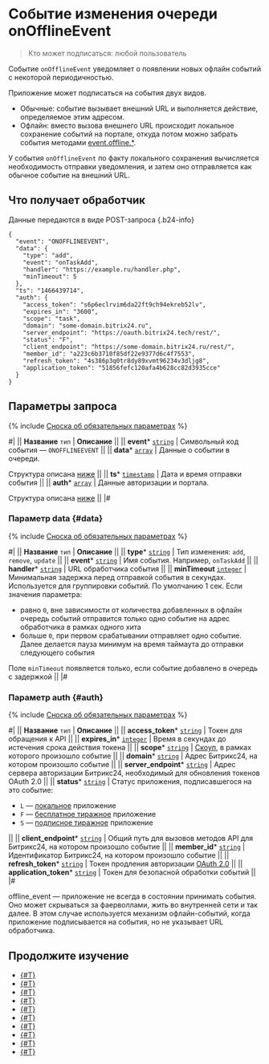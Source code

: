 # Событие изменения очереди onOfflineEvent

> Кто может подписаться: любой пользователь

Событие `onOfflineEvent` уведомляет о появлении новых офлайн событий с некоторой периодичностью.

Приложение может подписаться на события двух видов.

- Обычные: событие вызывает внешний URL и выполняется действие, определяемое этим адресом.
- Офлайн: вместо вызова внешнего URL происходит локальное сохранение событий на портале, откуда потом можно забрать события методами [event.offline.*](./index.md#all-methods).

У события `onOfflineEvent` по факту локального сохранения вычисляется необходимость отправки уведомления, и затем оно отправляется как обычное событие на внешний URL.

## Что получает обработчик

Данные передаются в виде POST-запроса {.b24-info}

```
{
  "event": "ONOFFLINEEVENT",
  "data": {
    "type": "add",
    "event": "onTaskAdd",
    "handler": "https://example.ru/handler.php", 
    "minTimeout": 5
  },
  "ts": "1466439714",
  "auth": {
    "access_token": "s6p6eclrvim6da22ft9ch94ekreb52lv",
    "expires_in": "3600",
    "scope": "task",
    "domain": "some-domain.bitrix24.ru",
    "server_endpoint": "https://oauth.bitrix24.tech/rest/", 
    "status": "F",
    "client_endpoint": "https://some-domain.bitrix24.ru/rest/", 
    "member_id": "a223c6b3710f85df22e9377d6c4f7553",
    "refresh_token": "4s386p3q0tr8dy89xvmt96234v3dljg8",
    "application_token": "51856fefc120afa4b628cc82d3935cce"
  }
}

```

## Параметры запроса

{% include [Сноска об обязательных параметрах](../../_includes/required.md) %}

#|
|| **Название**
`тип` | **Описание** ||
|| **event***
[`string`](../data-types.md) | Символьный код события — `ONOFFLINEEVENT` ||
|| **data***
[`array`](../data-types.md) | Данные о событии в очереди.

Структура описана [ниже](#data) ||
|| **ts***
[`timestamp`](../data-types.md) | Дата и время отправки события ||
|| **auth***
[`array`](../data-types.md) | Данные авторизации и портала.

Структура описана [ниже](#auth) ||
|#

### Параметр data {#data}

{% include [Сноска об обязательных параметрах](../../_includes/required.md) %}

#|
|| **Название**
`тип` | **Описание** ||
|| **type***
[`string`](../data-types.md) | Тип изменения: `add`, `remove`, `update` ||
|| **event***
[`string`](../data-types.md) | Имя события. Например, `onTaskAdd` ||
|| **handler***
[`string`](../data-types.md) | URL обработчика события ||
|| **minTimeout**
[`integer`](../data-types.md) | Минимальная задержка перед отправкой события в секундах. Используется для группировки событий. По умолчанию 1 сек. Если значения параметра:
- равно `0`, вне зависимости от количества добавленных в офлайн очередь событий отправится только одно событие на адрес обработчика в рамках одного хита
- больше `0`, при первом срабатывании отправляет одно событие. Далее делается пауза минимум на время таймаута до отправки следующего события
  
Поле `minTimeout` появляется только, если событие добавлено в очередь с задержкой ||
|#

### Параметр auth {#auth}

{% include [Сноска об обязательных параметрах](../../_includes/required.md) %}

#|
|| **Название**
`тип` | **Описание** ||
|| **access_token***
[`string`](../data-types.md) |  Токен для обращения к API ||
|| **expires_in***
[`integer`](../data-types.md) | Время в секундах до истечения срока действия токена ||
|| **scope***
[`string`](../data-types.md) | [Скоуп](../scopes/permissions.md), в рамках которого произошло событие ||
|| **domain***
[`string`](../data-types.md) | Адрес Битрикс24, на котором произошло событие ||
|| **server_endpoint***
[`string`](../data-types.md) | Адрес сервера авторизации Битрикс24, необходимый для обновления токенов OAuth 2.0 ||
|| **status***
[`string`](../data-types.md) | Статус приложения, подписавшегося на это событие:

- `L` — [локальное](../../local-integrations/local-apps.md) приложение
- `F` — [бесплатное тиражное](../../market/index.md) приложение
- `S` — [подписное тиражное](../../market/monetization/index.md) приложение

||
|| **client_endpoint***
[`string`](../data-types.md) | Общий путь для вызовов методов API для Битрикс24, на котором произошло событие ||
|| **member_id***
[`string`](../data-types.md) | Идентификатор Битрикс24, на котором произошло событие ||
|| **refresh_token***
[`string`](../data-types.md) | Токен продления авторизации [OAuth 2.0](../oauth/index.md) ||
|| **application_token***
[`string`](../data-types.md) | Токен для безопасной обработки событий ||
|#

offline_event — приложение не всегда в состоянии принимать события. Оно может скрываться за фаерволлами, жить во внутренней сети и так далее. В этом случае используется механизм офлайн-событий, когда приложение подписывается на события, но не указывает URL обработчика.

## Продолжите изучение

- [{#T}](./events.md)
- [{#T}](./event-bind.md)
- [{#T}](./event-get.md)
- [{#T}](./event-unbind.md)
- [{#T}](./safe-event-handlers.md)
- [{#T}](./offline-events.md)
- [{#T}](./event-offline-list.md)
- [{#T}](./event-offline-get.md)
- [{#T}](./event-offline-clear.md)
- [{#T}](./event-offline-error.md)